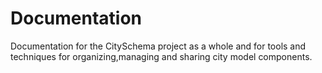 # Documentation
Documentation for the CitySchema project as a whole and for tools and techniques for organizing,managing and sharing city model components.
